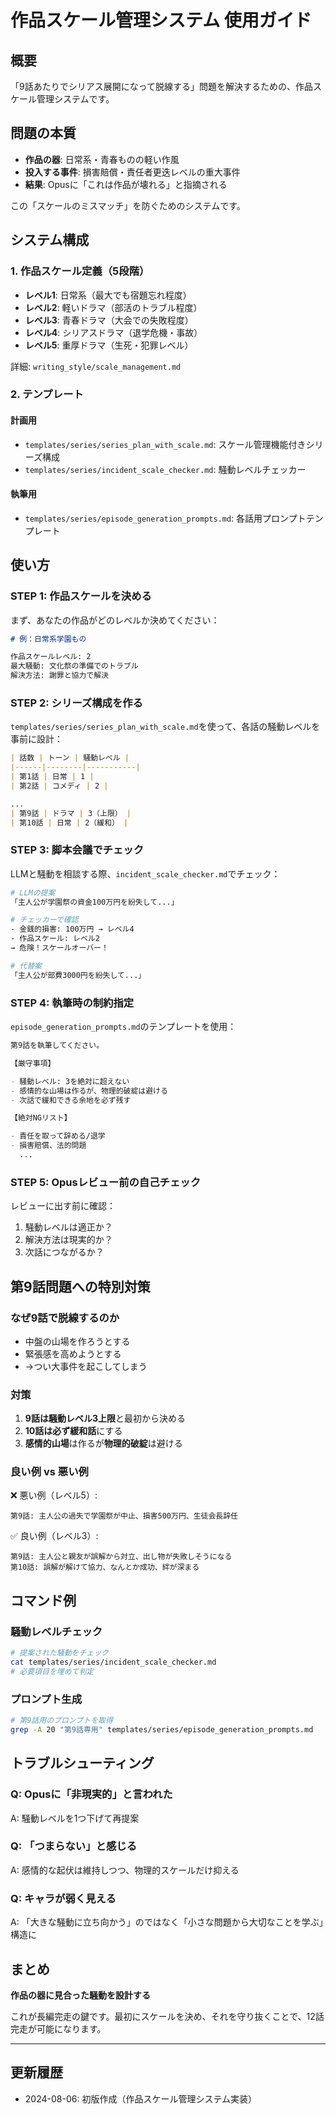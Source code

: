 # 作品スケール管理システム 使用ガイド

## 概要

「9話あたりでシリアス展開になって脱線する」問題を解決するための、作品スケール管理システムです。

## 問題の本質

- **作品の器**: 日常系・青春ものの軽い作風
- **投入する事件**: 損害賠償・責任者更迭レベルの重大事件
- **結果**: Opusに「これは作品が壊れる」と指摘される

この「スケールのミスマッチ」を防ぐためのシステムです。

## システム構成

### 1. 作品スケール定義（5段階）

- **レベル1**: 日常系（最大でも宿題忘れ程度）
- **レベル2**: 軽いドラマ（部活のトラブル程度）
- **レベル3**: 青春ドラマ（大会での失敗程度）
- **レベル4**: シリアスドラマ（退学危機・事故）
- **レベル5**: 重厚ドラマ（生死・犯罪レベル）

詳細: `writing_style/scale_management.md`

### 2. テンプレート

#### 計画用

- `templates/series/series_plan_with_scale.md`: スケール管理機能付きシリーズ構成
- `templates/series/incident_scale_checker.md`: 騒動レベルチェッカー

#### 執筆用

- `templates/series/episode_generation_prompts.md`: 各話用プロンプトテンプレート

## 使い方

### STEP 1: 作品スケールを決める

まず、あなたの作品がどのレベルか決めてください：

```markdown
# 例：日常系学園もの

作品スケールレベル: 2
最大騒動: 文化祭の準備でのトラブル
解決方法: 謝罪と協力で解決
```

### STEP 2: シリーズ構成を作る

`templates/series/series_plan_with_scale.md`を使って、各話の騒動レベルを事前に設計：

```markdown
| 話数 | トーン | 騒動レベル |
|------|--------|-----------|
| 第1話 | 日常 | 1 |
| 第2話 | コメディ | 2 |

...
| 第9話 | ドラマ | 3（上限） |
| 第10話 | 日常 | 2（緩和） |
```

### STEP 3: 脚本会議でチェック

LLMと騒動を相談する際、`incident_scale_checker.md`でチェック：

```bash
# LLMの提案
「主人公が学園祭の資金100万円を紛失して...」

# チェッカーで確認
- 金銭的損害: 100万円 → レベル4
- 作品スケール: レベル2
→ 危険！スケールオーバー！

# 代替案
「主人公が部費3000円を紛失して...」
```

### STEP 4: 執筆時の制約指定

`episode_generation_prompts.md`のテンプレートを使用：

```markdown
第9話を執筆してください。

【厳守事項】

- 騒動レベル: 3を絶対に超えない
- 感情的な山場は作るが、物理的破綻は避ける
- 次話で緩和できる余地を必ず残す

【絶対NGリスト】

- 責任を取って辞める/退学
- 損害賠償、法的問題
  ...
```

### STEP 5: Opusレビュー前の自己チェック

レビューに出す前に確認：

1. 騒動レベルは適正か？
2. 解決方法は現実的か？
3. 次話につながるか？

## 第9話問題への特別対策

### なぜ9話で脱線するのか

- 中盤の山場を作ろうとする
- 緊張感を高めようとする
- →つい大事件を起こしてしまう

### 対策

1. **9話は騒動レベル3上限**と最初から決める
2. **10話は必ず緩和話**にする
3. **感情的山場**は作るが**物理的破綻**は避ける

### 良い例 vs 悪い例

❌ 悪い例（レベル5）:

```
第9話: 主人公の過失で学園祭が中止、損害500万円、生徒会長辞任
```

✅ 良い例（レベル3）:

```  
第9話: 主人公と親友が誤解から対立、出し物が失敗しそうになる
第10話: 誤解が解けて協力、なんとか成功、絆が深まる
```

## コマンド例

### 騒動レベルチェック

```bash
# 提案された騒動をチェック
cat templates/series/incident_scale_checker.md
# 必要項目を埋めて判定
```

### プロンプト生成

```bash
# 第9話用のプロンプトを取得
grep -A 20 "第9話専用" templates/series/episode_generation_prompts.md
```

## トラブルシューティング

### Q: Opusに「非現実的」と言われた

A: 騒動レベルを1つ下げて再提案

### Q: 「つまらない」と感じる

A: 感情的な起伏は維持しつつ、物理的スケールだけ抑える

### Q: キャラが弱く見える

A: 「大きな騒動に立ち向かう」のではなく「小さな問題から大切なことを学ぶ」構造に

## まとめ

**作品の器に見合った騒動を設計する**

これが長編完走の鍵です。最初にスケールを決め、それを守り抜くことで、12話完走が可能になります。

---

## 更新履歴

- 2024-08-06: 初版作成（作品スケール管理システム実装）
